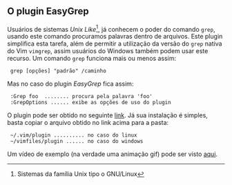 O plugin EasyGrep
-----------------

Usuários de sistemas *Unix Like*[^1], já conhecem o poder do comando `grep`,
usando este comando procuramos palavras dentro de arquivos.
Este plugin simplifica esta tarefa, além de permitir a utilização da
versão do `grep` nativa do Vim `vimgrep`, assim usuários do Windows
também podem usar este recurso. Um comando `grep` funciona mais ou menos assim:


     grep [opções] "padrão" /caminho


Mas no caso do plugin *EasyGrep* fica assim:


     :Grep foo  ........ procura pela palavra 'foo'
     :GrepOptions ...... exibe as opções de uso do plugin


O plugin pode ser obtido no seguinte
[link](http://www.vim.org/scripts/script.php?script_id=2438#0.9).
Já sua instalação é simples, basta copiar o arquivo obtido no link acima
para a pasta:


     ~/.vim/plugin .......... no caso do linux
     ~/vimfiles/plugin ...... no caso do windows


Um vídeo de exemplo (na verdade uma animação gif) pode ser visto
[aqui](http://downloads.veryspeedy.net/vim/EasyGrep.gif).


[^1]: Sistemas da família Unix tipo o GNU/Linux
